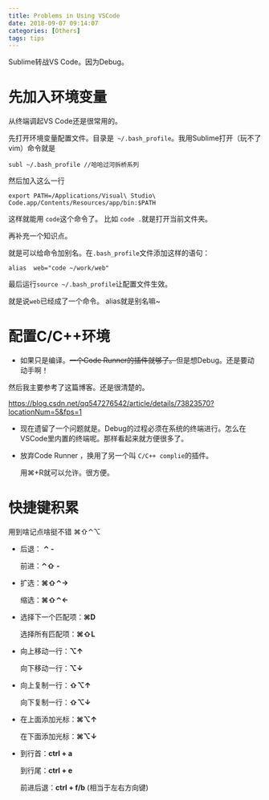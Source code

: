 ```yaml
---
title: Problems in Using VSCode
date: 2018-09-07 09:14:07
categories: [Others]
tags: tips
---
```


Sublime转战VS Code。因为Debug。

<!---more--->

# 先加入环境变量

从终端调起VS Code还是很常用的。

先打开环境变量配置文件。目录是` ~/.bash_profile`。我用Sublime打开（玩不了vim）命令就是

```shell
subl ~/.bash_profile //哈哈过河拆桥系列
```

然后加入这么一行

```
export PATH=/Applications/Visual\ Studio\ Code.app/Contents/Resources/app/bin:$PATH
```

这样就能用 `code`这个命令了。 比如 `code .`就是打开当前文件夹。

再补充一个知识点。

就是可以给命令加别名。在`.bash_profile`文件添加这样的语句：

```
alias  web="code ~/work/web"
```

最后运行`source ~/.bash_profile`让配置文件生效。

就是说`web`已经成了一个命令。 alias就是别名嘛~

# 配置C/C++环境

- 如果只是编译。~~一个Code Runner的插件就够了。~~但是想Debug。还是要动动手啊！

然后我主要参考了这篇博客。还是很清楚的。

https://blog.csdn.net/qq547276542/article/details/73823570?locationNum=5&fps=1

- 现在遗留了一个问题就是。Debug的过程必须在系统的终端进行。怎么在VSCode里内置的终端呢。那样看起来就方便很多了。

- 放弃Code Runner ，换用了另一个叫 `C/C++ complie`的插件。

  用⌘+R就可以允许。很方便。

# 快捷键积累

用到啥记点啥挺不错 ⌘⇧⌃⌥

- 后退： **⌃ -**  

  前进：**⌃⇧ -** 

- 扩选：**⌘⇧⌃→**

  缩选：**⌘⇧⌃←**

- 选择下一个匹配项：**⌘D**

  选择所有匹配项：**⌘⇧L**

- 向上移动一行：**⌥↑**

  向下移动一行：**⌥↓**

- 向上复制一行：**⇧⌥↑**

  向下复制一行：**⇧⌥↓**

- 在上面添加光标：**⌘⌥↑**

  在下面添加光标：**⌘⌥↓**

- 到行首：**ctrl + a**

  到行尾：**ctrl + e**

  前进后退：**ctrl + f/b** (相当于左右方向键)

